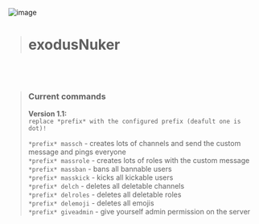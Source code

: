 ![image](https://user-images.githubusercontent.com/61375258/119685824-ffe2b300-be45-11eb-84bb-8b244c313e3f.png)
> # exodusNuker

<br>
<br>

> ### Current commands
> **Version 1.1:** <br>
> `replace *prefix* with the configured prefix (deafult one is dot)!` <br>
> 
> `*prefix* massch` - creates lots of channels and send the custom message and pings everyone <br>
> `*prefix* massrole` - creates lots of roles with the custom message <br>
> `*prefix* massban` - bans all bannable users <br>
> `*prefix* masskick` - kicks all kickable users <br>
> `*prefix* delch` - deletes all deletable channels <br>
> `*prefix* delroles` - deletes all deletable roles <br>
> `*prefix* delemoji` - deletes all emojis <br>
> `*prefix* giveadmin` - give yourself admin permission on the server <br>

